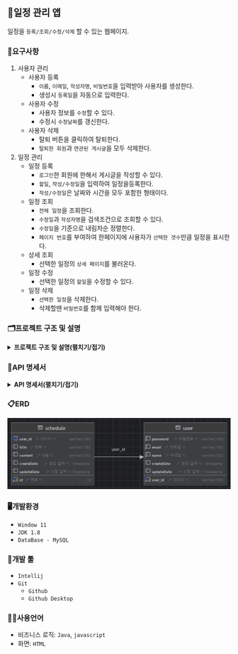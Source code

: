 ## 📆일정 관리 앱
일정을 `등록/조회/수정/삭제` 할 수 있는 웹페이지.

### 📖요구사항
1. 사용자 관리
    - 사용자 등록
        - `이름`, `이메일`, `작성자명`, `비밀번호`을 입력받아 사용자를 생성한다.
        - 생성시 `등록일`을 자동으로 입력한다.
    - 사용자 수정
        - 사용자 정보를 `수정`할 수 있다. 
        - 수정시 `수정날짜`를 갱신한다.
    - 사용자 삭제
        - 탈퇴 버튼을 클릭하여 탈퇴한다.
        - `탈퇴한 회원`과 `연관된 게시글`을 모두 삭제한다.
2. 일정 관리
    - 일정 등록
        - `로그인`한 회원에 한해서 게시글을 작성할 수 있다.
        - `할일`, `작성/수정일`을 입력하여 일정을등록한다.
        - `작성/수정일`은 날짜와 시간을 모두 포함한 형태이다.
    - 일정 조회
        - `전체 일정`을 조회한다.
        - `수정일`과 `작성자명`을 검색조건으로 조회할 수 있다.
        - `수정일`을 기준으로 내림차순 정렬한다.
        - `페이지 번호`를 부여하여 한페이지에 사용자가 `선택한 갯수`만큼 일정을 표시한다.
    - 상세 조회
        - 선택한 일정의 `상세 페이지`를 불러온다.
    - 일정 수정
        - 선택한 일정의 `할일`을 수정할 수 있다.
    - 일정 삭제
        - `선택한 일정`을 삭제한다.
        - 삭제할땐 `비밀번호`를 함께 입력해야 한다.

### 🗂️프로젝트 구조 및 설명
<details><summary><b>프로젝트 구조 및 설명(펼치기/접기)</b></summary>

| 폴더/파일명 | 설명 |                        
|---|---|
| <span style=background-color:#786E12AA;font-weight:bold;>src</span> | 일정 관리 프로젝트 관련 패키지와 소스 코드를 모아놓은 폴더 |
| ├── <span style=background-color:#786E12AA;font-weight:bold;>main</span> |  |
| │   └── <span style=background-color:#786E12AA;font-weight:bold;>java.com.sparta.schedule_project</span> | 일정 관리 프로젝트 |
| │        ├── `ScheduleProjectApplication.java` | 시작 함수가 있는 class |
| │        ├── <span style=background-color:#786E12AA;font-weight:bold;>controller</span> | 사용자 요청을 처리하기 위한 컨트롤러를 모아놓은 폴더 |
| │        │   ├── `ScheduleController.java` | 일정 관련 요청을 처리하는 컨트롤러 class |
| │        │   └── `UserController.java` | 사용자 관련 요청을 처리하는 컨트롤러 class |
| │        ├── <span style=background-color:#786E12AA;font-weight:bold;>dto</span> | 데이터를 주고받기 위한 객체를 모아놓은 폴더 |
| │        │   ├── `ScheduleRequesthto.java`| 일정 정보를 요청할 때 사용하는 dto |
| │        │   ├── `ScheduleResponseDto.java`| 일정 정보를 받을 때 사용하는 dto |
| │        │   ├── `UserRequesthto.java`| 사용자 정보를 요청할 때 사용하는 dto |
| │        │   ├── `UserResponseDto.java`| 사용자 정보를 받을 때 사용하는 dto |
| │        │   └── <span style=background-color:#786E12AA;font-weight:bold;>entity</span>| DB와 매핑되는 엔티티 클래스들을 모아놓은 폴더 |
| │        │       ├── `ScheduleDto.java`| 일정 entity |
| │        │       ├── `ScheduleViewDto.java`| 일정 view entity |
| │        │       └── `UserDto.java`| 사용자 entity |
| │        ├── <span style=background-color:#786E12AA;font-weight:bold;>repository</span> | DB와 상호작용하는 레포지토리를 모아놓은 폴더 |
| │        │    ├── `ScheduleRepository.java`| 일정을 저장하고 조회하는 기능을 제공하는 레포지토리 class |
| │        │    └── `UserRepository.java`| 사용자를 저장하고 조회하는 기능을 제공하는 레포지토리 class |
| │        └── <span style=background-color:#786E12AA;font-weight:bold;>service</span> | 비즈니스 로직을 처리하는 서비스들을 모아놓은 폴더 |
| │             ├── `ScheduleService.java`| 일정 관련 비즈니스 로직을 처리하는 class |
| │             └── `UserService.java`| 사용자 관련 비즈니스 로직을 처리하는 class |
| └── <span style=background-color:#786E12AA;font-weight:bold;>docs</span> | 일정 관리 프로젝트와 관련된 문서들을 모아놓은 폴더 |
| ├── `README.md` | 일정 관리 프로젝트에 대한 설명을 담은 파일 |
| └── `schedule.sql` | 일정 관리 프로젝트에서 사용되는 쿼리를 모은 파일 |
<!-- | <span style=background-color:#786E12AA;font-weight:bold;>src</span> | 일정 관리 프로젝트 관련 패키지와 소스 코드를 모아놓은 폴더 |
| ├── <span style=background-color:#786E12AA;font-weight:bold;>main</span> |  |
| │    ├── <span style=background-color:#786E12AA;font-weight:bold;>java.com.sparta.schedule_project</span> | 일정 관리 프로젝트 |
| │   │    ├── `ScheduleProjectApplication.java` | 시작 함수가 있는 class |
| │   │    ├── <span style=background-color:#786E12AA;font-weight:bold;>controller</span> | 사용자 요청을 처리하기 위한 컨트롤러를 모아놓은 폴더 |
| │   │    │   ├── `ScheduleController.java` | 일정 관련 요청을 처리하는 컨트롤러 class |
| │   │    │   └── `UserController.java` | 사용자 관련 요청을 처리하는 컨트롤러 class |
| │   │    ├── <span style=background-color:#786E12AA;font-weight:bold;>dto</span> | 데이터를 주고받기 위한 객체를 모아놓은 폴더 |
| │   │    │   ├── `ScheduleRequesthto.java`| 일정 정보를 요청할 때 사용하는 dto |
| │   │    │   ├── `ScheduleResponseDto.java`| 일정 정보를 받을 때 사용하는 dto |
| │   │    │   ├── `UserRequesthto.java`| 사용자 정보를 요청할 때 사용하는 dto |
| │   │    │   ├── `UserResponseDto.java`| 사용자 정보를 받을 때 사용하는 dto |
| │   │    │   └── <span style=background-color:#786E12AA;font-weight:bold;>entity</span>| DB와 매핑되는 엔티티 클래스들을 모아놓은 폴더 |
| │   │    │       ├── `ScheduleDto.java`| 일정 entity |
| │   │    │       └── `UserDto.java`| 사용자 entity |
| │   │    ├── <span style=background-color:#786E12AA;font-weight:bold;>repository</span> | DB와 상호작용하는 레포지토리를 모아놓은 폴더 |
| │   │    │    ├── `ScheduleRepository.java`| 일정을 저장하고 조회하는 기능을 제공하는 레포지토리 class |
| │   │    │    └── `UserRepository.java`| 사용자를 저장하고 조회하는 기능을 제공하는 레포지토리 class |
| │   │    └── <span style=background-color:#786E12AA;font-weight:bold;>service</span> | 비즈니스 로직을 처리하는 서비스들을 모아놓은 폴더 |
| │   │         ├── `ScheduleService.java`| 일정 관련 비즈니스 로직을 처리하는 class |
| │   │         └── `UserService.java`| 사용자 관련 비즈니스 로직을 처리하는 class |
| │   └── <span style=background-color:#786E12AA;font-weight:bold;>resources.static</span> | 화면들을 모아놓은 폴더 |
| │       ├── `DetailSchedule.html`| 일정을 상세하게 보여주는 화면 |
| │       ├── `Index.html`| 일정 관리메인 화면 |
| │       └── `UserInfo.html`| 사용자를 등록/수정하는 화면 |
| └── <span style=background-color:#786E12AA;font-weight:bold;>docs</span> | 일정 관리 프로젝트와 관련된 문서들을 모아놓은 폴더 |
| ├── `README.md` | 일정 관리 프로젝트에 대한 설명을 담은 파일 |
| └── `schedule.sql` | 일정 관리 프로젝트에서 사용되는 쿼리를 모은 파일 | -->
</details>

### 📑API 명세서
<details><summary><b>API 명세서(펼치기/접기)</b></summary>
<table>
    <tr>
        <th>기능</th>
        <th>Method</th>
        <th>URL</th>
        <th>request</th>
        <th>response</th>
        <th>상태코드</th>
    </tr>
    <tr>
        <td><b>회원 가입</b></td>
        <td><span style=background-color:#786E12AA;font-weight:bold;>POST</span></td>
        <td>/api.sparta.com/users</td>
        <td><pre lang="json">{
    "userId": "hong",        
    "password": "1q2w3e4r#",
    "email": "hong@gmail.com",
    "name": "홍길동"
}</pre></td>
        <td><pre lang="json">{
    "message": "create user success",
    "status": 200
}</pre></td>
        <td><code>200</code>: 사용자 정상등록</td>
    </tr>
    <tr>
        <td><b>로그인</b></td>
        <td><span style=background-color:#786E12AA;font-weight:bold;>POST</span></td>
        <td>/api.sparta.com/login</td>
        <td><pre lang="json">{
    "userId" : "hong",
    "password" : "1q2w3e4r#"
}</pre></td>
        <td><pre lang="json">{
    "message": "login success",
    "status": 200
}</pre></td>
        <td><code>200</code>: 로그인 성공</td>
    </tr>
    <tr>
        <td><b>로그 아웃</b></td>
        <td><span style=background-color:#786E12AA;font-weight:bold;>POST</span></td>
        <td>/api.sparta.com/logout</td>
        <td><pre lang="json">{
    "userId" : "hong"
}</pre></td>
        <td><pre lang="json">{
    "message": "logout success",
    "status": 200
}</pre></td>
        <td><code>200</code>: 로그아웃 성공</td>
    </tr>
    <tr>
        <td><b>사용자 정보 조회</b></td>
        <td><span style=background-color:#22741CAA;font-weight:bold;>GET</span></td>
        <td>/api.sparta.com/users</td>
        <td><pre lang="json">{
    "userId" : "hong"
}</pre></td>
        <td><pre lang="json">{
    user: {
        "userId": "hong",
        "password": "1q2w3e4r#",
        "email": "hong@gmail.com",
        "name": "홍길동",
    }
    status: {
        "message": "search user success",
        "status": 200
    }
}</pre></td>
        <td><code>200</code>: 사용자 정보 조회 성공</td>
    </tr>
    <tr>
        <td><b>사용자 수정</b></td>
        <td><span style=background-color:#3B36CFAA;font-weight:bold;>PUT</span></td>
        <td>/api.sparta.com/users/{userId}</td>
        <td><pre lang="json">{
    "userId": "hong",
    "password": "1q2w3e4r#",
    "name": "김길동",
    "email": "dong@gmail.com"
}</pre></td>
        <td><pre lang="json">{
    "message": "update user success",
    "status": 200
}</pre></td>
        <td><code>200</code>: 사용자 정상수정</td>
    </tr>
    <tr>
        <td><b>사용자 삭제</b></td>
        <td><span style=background-color:#CE3636AA;font-weight:bold;>DELETE</span></td>
        <td>/api.sparta.com/users/{userId}</td>
        <td><pre lang="json">{
    "userId": "hong"
}</pre></td>
        <td><pre lang="json">{
    "message": "delete user success",
    "status": 200
}</pre></td>
        <td><code>200</code>: 사용자 정상삭제</td>
    </tr>
    <tr>
        <td><b>일정 등록</b></td>
        <td><span style=background-color:#786E12AA;font-weight:bold;>POST</span></td>
        <td>/api.sparta.com/schedules</td>
        <td><pre lang="json">{
    "user-id" : "1",
    "title": "제목제목제목",
    "content": "내용내용내용"
}</pre></td>
        <td><pre lang="json">{
    "message": "create schedule success",
    "status": 200
}</pre></td>
        <td><code>200</code>: 일정 정상등록</td>
    </tr>
    <tr>
        <td><b>일정 조회</b></td>
        <td><span style=background-color:#22741CAA;font-weight:bold;>GET</span></td>
        <td>/api.sparta.com/schedules</td>
        <td><pre lang="json">{
    "name": "홍길동",
    "startCreateDateTime" : "2022-10-16",
    "endCreateDateTime" : "2022-10-20",
    "startRowNum": "10"
    "endRowNum": "15"
}</pre></td>
        <td><pre lang="json">{
    schedule: [{
        "id": "1",
        "user-id": 1, 
        "name": "홍길동",
        "title" : "제목제목제목",
        "content" : "내용내용내용",
        "createDate": "2022-10-16",
        "updateDate": "2022-10-20"
    }, ...]
    status: {
        "message": "create schedule success",
        "status": 200
    }
}</pre></td>
        <td><code>200</code>: 일정 정상조회</td>
    </tr>
    <tr>
        <td><b>일정 수정</b></td>
        <td><span style=background-color:#3B36CFAA;font-weight:bold;>PUT</span></td>
        <td>/api.sparta.com/schedules{scheduleId}</td>
        <td><pre lang="json">{
    "id": "1"
    "title" : "제목제목제목",
    "content" : "수정수정수정"
}</pre></td>
        <td><pre lang="json">{
    "message": "update schedule success",
    "status": 200
}</pre></td>
        <td><code>200</code>: 일정 정상수정</td>
    </tr>
    <tr>
        <td><b>일정 삭제</b></td>
        <td><span style=background-color:#CE3636AA;font-weight:bold;>DELETE</span></td>
        <td>/api.sparta.com/schedules{scheduleId}</td>
        <td><pre lang="json">{
    "id" : "1",
}</pre></td>
        <td><pre lang="json">{
    "message": "delete schedule success",
    "status": 200
}</pre></td>
        <td><code>200</code>: 일정 정상삭제</td>
    </tr>
</table>
</details>

### 📋ERD
<img src="images/erd.png">

### 🖥️개발환경
- `Window 11`
- `JDK 1.8`
- `DataBase - MySQL`

### 🔨개발 툴
- `Intellij`
- `Git`
    - `Github`
    - `Github Desktop`

### 🧑‍💻사용언어
- 비즈니스 로직: `Java`, `javascript`
- 화면: `HTML`